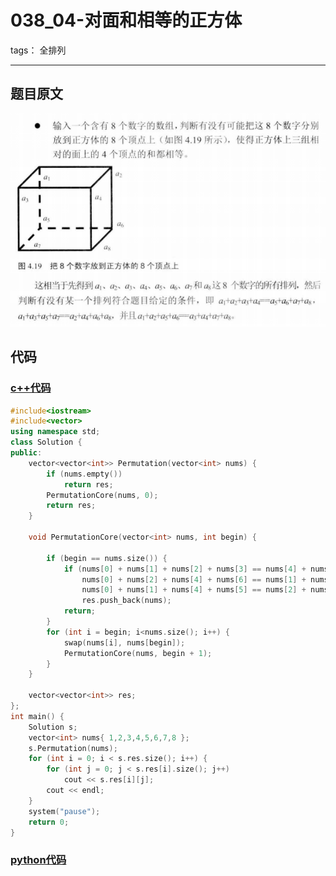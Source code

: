 # 038_04-对面和相等的正方体

tags： 全排列

---

## 题目原文



![1562643519616](img/readme.assets/1562643519616.png)

## 代码

### [c++代码](./src/cpp/038_04-对面和相等的正方体.cpp)

```c++
#include<iostream>
#include<vector>
using namespace std;
class Solution {
public:
	vector<vector<int>> Permutation(vector<int> nums) {
		if (nums.empty())
			return res;
		PermutationCore(nums, 0);
		return res;
	}

	void PermutationCore(vector<int> nums, int begin) {

		if (begin == nums.size()) {
			if (nums[0] + nums[1] + nums[2] + nums[3] == nums[4] + nums[5] + nums[6] + nums[7] &&
				nums[0] + nums[2] + nums[4] + nums[6] == nums[1] + nums[3] + nums[5] + nums[7] &&
				nums[0] + nums[1] + nums[4] + nums[5] == nums[2] + nums[3] + nums[6] + nums[7])
				res.push_back(nums);
			return;
		}
		for (int i = begin; i<nums.size(); i++) {
			swap(nums[i], nums[begin]);
			PermutationCore(nums, begin + 1);
		}
	}

	vector<vector<int>> res;
};
int main() {
	Solution s;
	vector<int> nums{ 1,2,3,4,5,6,7,8 };
	s.Permutation(nums);
	for (int i = 0; i < s.res.size(); i++) {
		for (int j = 0; j < s.res[i].size(); j++)
			cout << s.res[i][j];
		cout << endl;
	}
	system("pause");
	return 0;
}
```

### [python代码](./src/python/038_04-对面和相等的正方体.py)

```python

```
